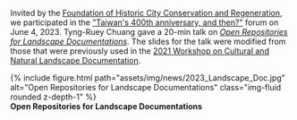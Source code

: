 Invited by the [Foundation of Historic City Conservation and Regeneration](http://www.fhccr.org.tw/), we participated in the ["Taiwan's 400th anniversary, and then?"](https://artouch.com/art-views/cultural-policy/content-110719.html) forum on June 4, 2023. Tyng-Ruey Chuang gave a 20-min talk on [_Open Repositories for Landscape Documentations_](https://m.odw.tw/u/trc/m/tainan-400-talk/). The slides for the talk were modified from those that were previously used in the [2021 Workshop on Cultural and Natural Landscape Documentation](https://pid.depositar.io/ark:37281/k5z9s6309). 

<div class="row">
    <div class="col-sm mt-3 mt-md-0">
        {% include figure.html path="assets/img/news/2023_Landscape_Doc.jpg" alt="Open Repositories for Landscape Documentations" class="img-fluid rounded z-depth-1" %}
    </div>
</div>
<div class="caption">
    <b>Open Repositories for Landscape Documentations</b>
</div>
